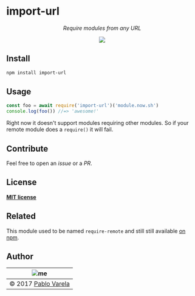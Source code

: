 
# import-url

<p align="center">
  <i>Require modules from any URL</i>
</p>
<p align="center">
  <a href="https://www.npmjs.com/package/import-url"><img src="https://img.shields.io/npm/dt/import-url.svg" /></a>
</p>


## Install

```bash
npm install import-url
```

## Usage

```js
const foo = await require('import-url')('module.now.sh')
console.log(foo()) //=> 'awesome!'
```

Right now it doesn't support modules requiring other modules. So if your remote module does a `require()` it will fail.

## Contribute

Feel free to open an _issue_ or a _PR_.


## License

[__MIT license__](license)

## Related

This module used to be named `require-remote` and still still available [on npm](https://www.npmjs.com/package/require-remote).

## Author

| ![me](https://www.gravatar.com/avatar/fa50aeff0ddd6e63273a068b04353d9d?s=100) |
| ----------------------------------------------------------------------------- |
| © 2017 [Pablo Varela](http://pablo.life)                                      |
